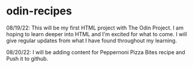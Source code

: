 # odin-recipes

08/19/22: This will be my first HTML project with The Odin Project. I am hoping to learn 
deeper into HTML and I'm excited for what to come. I will give regular updates from what I 
have found throughout my learning.

08/20/22: I will be adding content for Peppernoni Pizza Bites recipe and Push it to github.